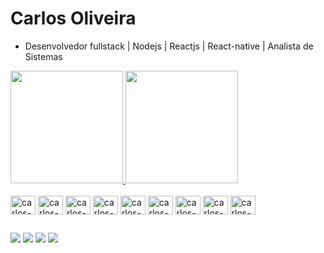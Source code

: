 # Carlos Oliveira

 - Desenvolvedor fullstack | Nodejs | Reactjs | React-native | Analista de Sistemas
 
<div>
	<a href="https://github.com/darkandie" target="_blank">
	<img height="180em" src="https://github-readme-stats.vercel.app/api?username=darkandie&show_icons=true&theme=tokyonight"/>
	<img height="180em" src="https://github-readme-stats.vercel.app/api/top-langs/?username=darkandie&layout=compact&langs_cunt=16$theme=tokyonight"/>
</div>
	
<div style="display: inline-block"> <br>
	<img align="center" alt="carlos-IOS" height ="30" width="40 "src="https://cdn.jsdelivr.net/gh/devicons/devicon/icons/apple/apple-original.svg"/>
	<img align="center" alt="carlos-ANDROID" height ="30" width="40 "src="https://cdn.jsdelivr.net/gh/devicons/devicon/icons/android/android-original.svg"/>
	<img align="center" alt="carlos-CSS" height ="30" width="40 "src="https://cdn.jsdelivr.net/gh/devicons/devicon/icons/css3/css3-original.svg" />
	<img align="center" alt="carlos-HTML" height ="30" width="40 "src="https://cdn.jsdelivr.net/gh/devicons/devicon/icons/html5/html5-original.svg" />
	<img align="center" alt="carlos-JS" height ="30" width="40 "src="https://cdn.jsdelivr.net/gh/devicons/devicon/icons/javascript/javascript-original.svg" />
	<img align="center" alt="carlos-NODE" height ="30" width="40 "src="https://cdn.jsdelivr.net/gh/devicons/devicon/icons/nodejs/nodejs-original.svg" />
	<img align="center" alt="carlos-REACT" height ="30" width="40 "src="https://cdn.jsdelivr.net/gh/devicons/devicon/icons/react/react-original.svg" />
	<img align="center" alt="carlos-SASS" height ="30" width="40 "src="https://cdn.jsdelivr.net/gh/devicons/devicon/icons/sass/sass-original.svg" />
	<img align="center" alt="carlos-BOOTS" height ="30" width="40 "src="https://cdn.jsdelivr.net/gh/devicons/devicon/icons/bootstrap/bootstrap-original.svg" />
</div>
	
##
	
<div>
	<a href="https://www.facebook.com/profile.php?id=100000889752810" target="_blank"><img src="https://img.shields.io/badge/Facebook-1877F2?style=for-the-badge&logo=facebook&logoColor=white" target="_blank"/></a>
	<a href="https://www.instagram.com/carlos.oliverhp/" target="_blank"><img src="https://img.shields.io/badge/Instagram-E4405F?style=for-the-badge&logo=instagram&logoColor=white" target="_blank"/></a>
	<a href="https://api.whatsapp.com/send?phone=5591982214496" target="_blank"><img src="https://img.shields.io/badge/WhatsApp-25D366?style=for-the-badge&logo=whatsapp&logoColor=white" target="_blank"/></a>
	<a href="https://www.linkedin.com/in/carlos-oliveira-dev" target="_blank"><img src="https://img.shields.io/badge/LinkedIn-0077B5?style=for-the-badge&logo=linkedin&logoColor=white" target="_blank"/></a>
</div>
